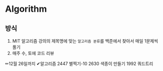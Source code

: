 # Algorithm

## 방식
1. MIT 알고리즘 강의의 제목명에 맞는 `알고리즘 분류`를 백준에서 찾아서 매일 1문제씩 풀기
2. 매주 수, 토에 코드 리뷰


✏12월 26일까지
✔알고리즘
2447 별찍기-10
2630 색종이 만들기
1992 쿼드트리
